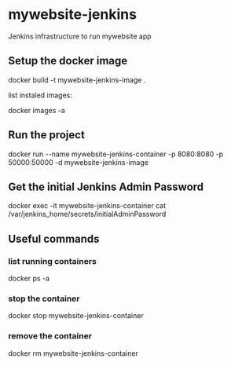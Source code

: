 # mywebsite-jenkins
Jenkins infrastructure to run mywebsite app
## Setup the docker image

docker build -t mywebsite-jenkins-image .

list instaled images: 

docker images -a
## Run the project

docker run --name mywebsite-jenkins-container -p 8080:8080 -p 50000:50000 -d mywebsite-jenkins-image 

## Get the initial Jenkins Admin Password
docker exec -it mywebsite-jenkins-container cat /var/jenkins_home/secrets/initialAdminPassword

## Useful commands
### list running containers

docker ps -a

### stop the container

docker stop mywebsite-jenkins-container

### remove the container 

docker rm mywebsite-jenkins-container
